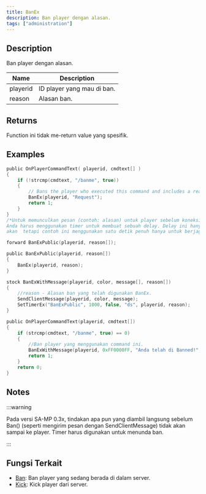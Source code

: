 ```yaml
---
title: BanEx
description: Ban player dengan alasan.
tags: ["administration"]
---
```


## Description

Ban player dengan alasan.

| Name     | Description                  |
| -------- | ---------------------------- |
| playerid | ID player yang mau di ban.   |
| reason   | Alasan ban.                  |

## Returns

Function ini tidak me-return value yang spesifik.

## Examples

```c
public OnPlayerCommandText( playerid, cmdtext[] )
{
    if (!strcmp(cmdtext, "/banme", true))
    {
        // Bans the player who executed this command and includes a reason ("Request")
        BanEx(playerid, "Request");
        return 1;
    }
}
/*Untuk memunculkan pesan (contoh: alasan) untuk player sebelum koneksi terputus
Anda harus menggunakan timer untuk membuat sebuah delay. Delay ini hanya membutuhkan beberapa milisekon saja,
akan  tetapi contoh ini menggunakan satu detik penuh hanya untuk berjaga-jaga.*/

forward BanExPublic(playerid, reason[]);

public BanExPublic(playerid, reason[])
{
    BanEx(playerid, reason);
}

stock BanExWithMessage(playerid, color, message[], reason[])
{
    //reason - Alasan ban yang telah digunakan BanEx.
    SendClientMessage(playerid, color, message);
    SetTimerEx("BanExPublic", 1000, false, "ds", playerid, reason);
}

public OnPlayerCommandText(playerid, cmdtext[])
{
    if (strcmp(cmdtext, "/banme", true) == 0)
    {
        //Ban player yang menggunakan command ini.
        BanExWithMessage(playerid, 0xFF0000FF, "Anda telah di Banned!", "Request");
        return 1;
    }
    return 0;
}
```

## Notes

:::warning

Pada versi SA-MP 0.3x, tindakan apa pun yang diambil langsung sebelum Ban() (seperti mengirim pesan dengan SendClientMessage) tidak akan sampai ke player. Timer harus digunakan untuk menunda ban.

:::

## Fungsi Terkait

- [Ban](Ban): Ban player yang sedang berada di dalam server.
- [Kick](Kick): Kick player dari server.
